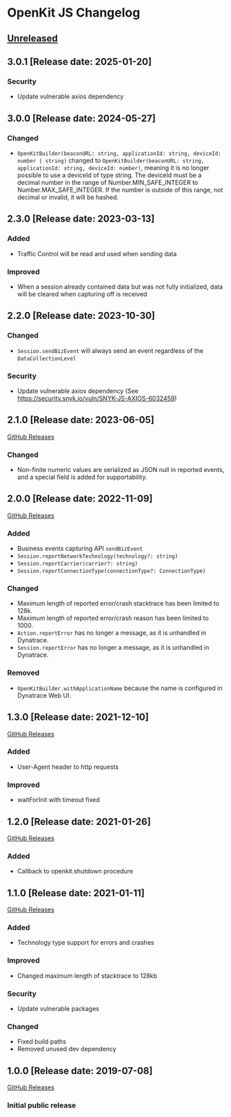 # OpenKit JS Changelog

## [Unreleased](https://github.com/Dynatrace/openkit-js/compare/v3.0.1...HEAD)

## 3.0.1 [Release date: 2025-01-20]

### Security

-   Update vulnerable axios dependency

## 3.0.0 [Release date: 2024-05-27]

### Changed

-   `OpenKitBuilder(beaconURL: string, applicationId: string, deviceId: number | string)` changed to `OpenKitBuilder(beaconURL: string, applicationId: string, deviceId: number)`, meaning it is no longer possible to use a deviceId of type string. The deviceId must be a decimal number in the range of Number.MIN_SAFE_INTEGER to Number.MAX_SAFE_INTEGER. If the number is outside of this range, not decimal or invalid, it will be hashed.

## 2.3.0 [Release date: 2023-03-13]

### Added

-   Traffic Control will be read and used when sending data

### Improved

-   When a session already contained data but was not fully initialized, data will be cleared when capturing off is received

## 2.2.0 [Release date: 2023-10-30]

### Changed

-   `Session.sendBizEvent` will always send an event regardless of the `DataCollectionLevel`

### Security

-   Update vulnerable axios dependency (See https://security.snyk.io/vuln/SNYK-JS-AXIOS-6032459)

## 2.1.0 [Release date: 2023-06-05]

[GitHub Releases](https://github.com/Dynatrace/openkit-js/releases/tag/v2.1.0)

### Changed

-   Non-finite numeric values are serialized as JSON null in reported events, and a special field is added for supportability.

## 2.0.0 [Release date: 2022-11-09]

[GitHub Releases](https://github.com/Dynatrace/openkit-js/releases/tag/v2.0.0)

### Added

-   Business events capturing API `sendBizEvent`
-   `Session.reportNetworkTechnology(technology?: string)`
-   `Session.reportCarrier(carrier?: string)`
-   `Session.reportConnectionType(connectionType?: ConnectionType)`

### Changed

-   Maximum length of reported error/crash stacktrace has been limited to 128k.
-   Maximum length of reported error/crash reason has been limited to 1000.
-   `Action.reportError` has no longer a message, as it is unhandled in Dynatrace.
-   `Session.reportError` has no longer a message, as it is unhandled in Dynatrace.

### Removed

-   `OpenKitBuilder.withApplicationName` because the name is configured in Dynatrace Web UI.

## 1.3.0 [Release date: 2021-12-10]

[GitHub Releases](https://github.com/Dynatrace/openkit-js/releases/tag/v1.3.0)

### Added

-   User-Agent header to http requests

### Improved

-   waitForInit with timeout fixed

## 1.2.0 [Release date: 2021-01-26]

[GitHub Releases](https://github.com/Dynatrace/openkit-js/releases/tag/v1.2.0)

### Added

-   Callback to openkit.shutdown procedure

## 1.1.0 [Release date: 2021-01-11]

[GitHub Releases](https://github.com/Dynatrace/openkit-js/releases/tag/v1.1.0)

### Added

-   Technology type support for errors and crashes

### Improved

-   Changed maximum length of stacktrace to 128kb

### Security

-   Update vulnerable packages

### Changed

-   Fixed build paths
-   Removed unused dev dependency

## 1.0.0 [Release date: 2019-07-08]

[GitHub Releases](https://github.com/Dynatrace/openkit-js/releases/tag/v1.0.0)

### Initial public release
